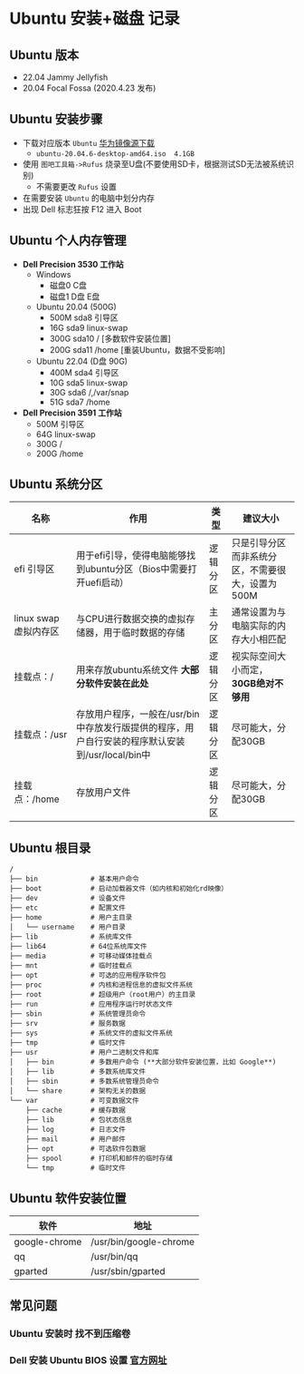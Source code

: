 # Ubuntu 安装+磁盘 记录

## Ubuntu 版本
- 22.04 Jammy Jellyfish
- 20.04 Focal Fossa (2020.4.23 发布)

## Ubuntu 安装步骤
- 下载对应版本 `Ubuntu` [华为镜像源下载](http://repo.huaweicloud.com/ubuntu-releases/)
  - `ubuntu-20.04.6-desktop-amd64.iso  4.1GB`
- 使用 `图吧工具箱->Rufus` 烧录至U盘(不要使用SD卡，根据测试SD无法被系统识别)
  - 不需要更改 `Rufus` 设置
- 在需要安装 `Ubuntu` 的电脑中划分内存
- 出现 Dell 标志狂按 F12 进入 Boot

## Ubuntu 个人内存管理
- **Dell Precision 3530 工作站**
  - Windows
    - 磁盘0 C盘
    - 磁盘1 D盘 E盘
  - Ubuntu 20.04 (500G)
    - 500M sda8 引导区
    - 16G sda9 linux-swap
    - 300G sda10 / [多数软件安装位置]
    - 200G sda11 /home [重装Ubuntu，数据不受影响]
  - Ubuntu 22.04 (D盘 90G)
    - 400M sda4 引导区
    - 10G sda5 linux-swap
    - 30G sda6 /,/var/snap 
    - 51G sda7 /home 
- **Dell Precision 3591 工作站**
  - 500M 引导区
  - 64G  linux-swap
  - 300G /
  - 200G /home

## Ubuntu 系统分区
|名称                 |作用|类型|建议大小|
|---                  |---|---|---|
|efi 引导区           |用于efi引导，使得电脑能够找到ubuntu分区（Bios中需要打开uefi启动）|逻辑分区 |只是引导分区而非系统分区，不需要很大，设置为500M|
|linux swap 虚拟内存区|与CPU进行数据交换的虚拟存储器，用于临时数据的存储                |主分区   |通常设置为与电脑实际的内存大小相匹配|
|挂载点：/            |用来存放ubuntu系统文件   **大部分软件安装在此处**               |逻辑分区  |视实际空间大小而定，**30GB绝对不够用**|
|挂载点：/usr         |存放用户程序，一般在/usr/bin中存放发行版提供的程序，用户自行安装的程序默认安装到/usr/local/bin中|逻辑分区|尽可能大，分配30GB|
|挂载点：/home        |存放用户文件                                                  |逻辑分区  |尽可能大，分配30GB|



## Ubuntu 根目录
```
/  
├── bin             # 基本用户命令  
├── boot            # 启动加载器文件（如内核和初始化rd映像）  
├── dev             # 设备文件  
├── etc             # 配置文件  
├── home            # 用户主目录  
│   └── username    # 用户目录  
├── lib             # 系统库文件  
├── lib64           # 64位系统库文件  
├── media           # 可移动媒体挂载点  
├── mnt             # 临时挂载点  
├── opt             # 可选的应用程序软件包  
├── proc            # 内核和进程信息的虚拟文件系统  
├── root            # 超级用户（root用户）的主目录  
├── run             # 应用程序运行时状态文件  
├── sbin            # 系统管理员命令  
├── srv             # 服务数据  
├── sys             # 系统文件的虚拟文件系统  
├── tmp             # 临时文件  
├── usr             # 用户二进制文件和库  
│   ├── bin         # 多数用户命令 (**大部分软件安装位置，比如 Google**)  
│   ├── lib         # 多数系统库文件  
│   ├── sbin        # 多数系统管理员命令  
│   └── share       # 架构无关的数据  
└── var             # 可变数据文件  
    ├── cache       # 缓存数据  
    ├── lib         # 包状态信息  
    ├── log         # 日志文件  
    ├── mail        # 用户邮件  
    ├── opt         # 可选软件包数据  
    ├── spool       # 打印机和邮件的临时存储  
    └── tmp         # 临时文件  
```


## Ubuntu 软件安装位置
|软件         |地址|
|---          |---|
|google-chrome|/usr/bin/google-chrome|
|qq           |/usr/bin/qq|
|gparted      |/usr/sbin/gparted|

## 常见问题
### Ubuntu 安装时 找不到压缩卷
### Dell 安装 Ubuntu BIOS 设置 [官方网址](https://www.dell.com/support/kbdoc/en-us/000131655/how-to-install-ubuntu-linux-on-your-dell-pc#BIOS)